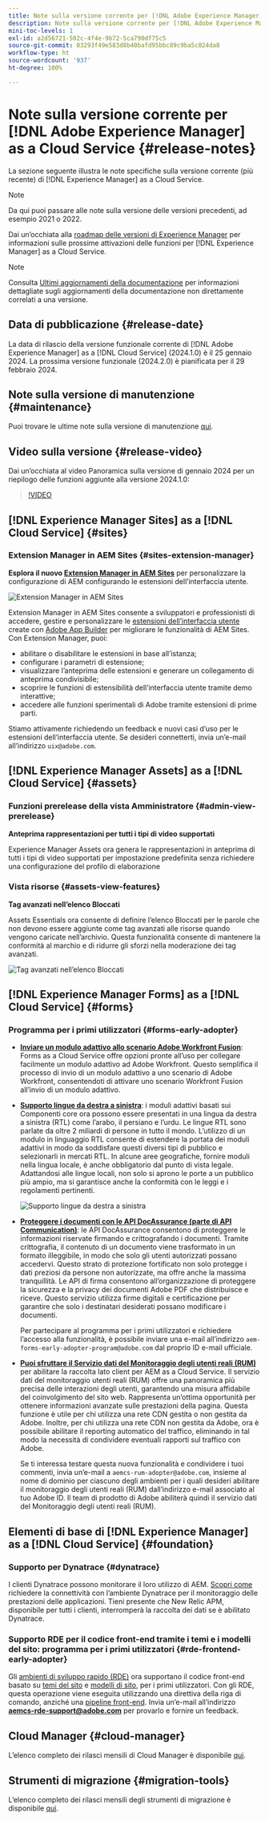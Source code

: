 ```yaml
---
title: Note sulla versione corrente per [!DNL Adobe Experience Manager] as a Cloud Service.
description: Note sulla versione corrente per [!DNL Adobe Experience Manager] as a Cloud Service.
mini-toc-levels: 1
exl-id: a2d56721-502c-4f4e-9b72-5ca790df75c5
source-git-commit: 03293f49e583d8b40bafd95bbc89c9ba5c024da8
workflow-type: ht
source-wordcount: '937'
ht-degree: 100%

---
```


# Note sulla versione corrente per [!DNL Adobe Experience Manager] as a Cloud Service {#release-notes}

La sezione seguente illustra le note specifiche sulla versione corrente (più recente) di [!DNL Experience Manager] as a Cloud Service.

>[!NOTE]
>
>Da qui puoi passare alle note sulla versione delle versioni precedenti, ad esempio 2021 o 2022.
>
>Dai un’occhiata alla [roadmap delle versioni di Experience Manager](https://experienceleague.adobe.com/docs/experience-manager-release-information/aem-release-updates/update-releases-roadmap.html?lang=it) per informazioni sulle prossime attivazioni delle funzioni per [!DNL Experience Manager] as a Cloud Service.

>[!NOTE]
>
>Consulta [Ultimi aggiornamenti della documentazione](https://experienceleague.adobe.com/docs/experience-manager-release-information/aem-release-updates/doc-updates/documentation-updates.html?lang=it) per informazioni dettagliate sugli aggiornamenti della documentazione non direttamente correlati a una versione.

## Data di pubblicazione {#release-date}

La data di rilascio della versione funzionale corrente di [!DNL Adobe Experience Manager] as a [!DNL Cloud Service] (2024.1.0) è il 25 gennaio 2024. La prossima versione funzionale (2024.2.0) è pianificata per il 29 febbraio 2024.

## Note sulla versione di manutenzione {#maintenance}

Puoi trovare le ultime note sulla versione di manutenzione [qui](/help/release-notes/maintenance/latest.md).

## Video sulla versione {#release-video}

Dai un’occhiata al video Panoramica sulla versione di gennaio 2024 per un riepilogo delle funzioni aggiunte alla versione 2024.1.0:

>[!VIDEO](https://video.tv.adobe.com/v/3427041?quality=12)

## [!DNL Experience Manager Sites] as a [!DNL Cloud Service] {#sites}

### Extension Manager in AEM Sites {#sites-extension-manager}

**Esplora il nuovo [Extension Manager in AEM Sites](https://developer.adobe.com/uix/docs/extension-manager/)** per personalizzare la configurazione di AEM configurando le estensioni dell’interfaccia utente.

![Extension Manager in AEM Sites](/help/assets/sites/extension-manager/homepage.png)

Extension Manager in AEM Sites consente a sviluppatori e professionisti di accedere, gestire e personalizzare le [estensioni dell’interfaccia utente](https://developer.adobe.com/uix/docs/) create con [Adobe App Builder](https://developer.adobe.com/app-builder/) per migliorare le funzionalità di AEM Sites.
Con Extension Manager, puoi:

* abilitare o disabilitare le estensioni in base all’istanza;
* configurare i parametri di estensione;
* visualizzare l’anteprima delle estensioni e generare un collegamento di anteprima condivisibile;
* scoprire le funzioni di estensibilità dell’interfaccia utente tramite demo interattive;
* accedere alle funzioni sperimentali di Adobe tramite estensioni di prime parti.

Stiamo attivamente richiedendo un feedback e nuovi casi d’uso per le estensioni dell’interfaccia utente. Se desideri connetterti, invia un’e-mail all’indirizzo `uix@adobe.com`.

## [!DNL Experience Manager Assets] as a [!DNL Cloud Service] {#assets}

### Funzioni prerelease della vista Amministratore {#admin-view-prerelease}

**Anteprima rappresentazioni per tutti i tipi di video supportati**

Experience Manager Assets ora genera le rappresentazioni in anteprima di tutti i tipi di video supportati per impostazione predefinita senza richiedere una configurazione del profilo di elaborazione

### Vista risorse {#assets-view-features}

**Tag avanzati nell’elenco Bloccati**

Assets Essentials ora consente di definire l’elenco Bloccati per le parole che non devono essere aggiunte come tag avanzati alle risorse quando vengono caricate nell’archivio. Questa funzionalità consente di mantenere la conformità al marchio e di ridurre gli sforzi nella moderazione dei tag avanzati.

![Tag avanzati nell’elenco Bloccati](/help/assets/assets/block-tags.png)


## [!DNL Experience Manager Forms] as a [!DNL Cloud Service] {#forms}

<!-- 

* **Configure a shard for Adobe Sign for AEM Forms**: Adobe distributes Acrobat Sign API around the globe in many deployment units called "shards." Each shard serves a customer's account, such as NA1, NA2, NA3, EU1, JP1, AU1, IN1, and others. The shard names correspond to geographic locations. You can now use more than one shard while using Adobe Sign integration with AEM Forms. 

-->

### Programma per i primi utilizzatori {#forms-early-adopter}

* **[Inviare un modulo adattivo allo scenario Adobe Workfront Fusion](/help/forms/submit-adaptive-form-to-workfront-fusion.md)**: Forms as a Cloud Service offre opzioni pronte all’uso per collegare facilmente un modulo adattivo ad Adobe Workfront. Questo semplifica il processo di invio di un modulo adattivo a uno scenario di Adobe Workfront, consentendoti di attivare uno scenario Workfront Fusion all’invio di un modulo adattivo.

* **[Supporto lingue da destra a sinistra](/help/forms/supporting-new-language-localization-core-components.md)**: i moduli adattivi basati sui Componenti core ora possono essere presentati in una lingua da destra a sinistra (RTL) come l’arabo, il persiano e l’urdu. Le lingue RTL sono parlate da oltre 2 miliardi di persone in tutto il mondo. L’utilizzo di un modulo in linguaggio RTL consente di estendere la portata dei moduli adattivi in modo da soddisfare questi diversi tipi di pubblico e selezionarli in mercati RTL. In alcune aree geografiche, fornire moduli nella lingua locale, è anche obbligatorio dal punto di vista legale. Adattandosi alle lingue locali, non solo si aprono le porte a un pubblico più ampio, ma si garantisce anche la conformità con le leggi e i regolamenti pertinenti.

  ![Supporto lingue da destra a sinistra](/help/forms/assets/right-to-left-language-support.png)

* **[Proteggere i documenti con le API DocAssurance (parte di API Communication)](/help/forms/aem-forms-cloud-service-communications-introduction.md#document-assurance-doc-assurance)**: le API DocAssurance consentono di proteggere le informazioni riservate firmando e crittografando i documenti. Tramite crittografia, il contenuto di un documento viene trasformato in un formato illeggibile, in modo che solo gli utenti autorizzati possano accedervi. Questo strato di protezione fortificato non solo protegge i dati preziosi da persone non autorizzate, ma offre anche la massima tranquillità. Le API di firma consentono all’organizzazione di proteggere la sicurezza e la privacy dei documenti Adobe PDF che distribuisce e riceve. Questo servizio utilizza firme digitali e certificazione per garantire che solo i destinatari desiderati possano modificare i documenti.

  Per partecipare al programma per i primi utilizzatori e richiedere l’accesso alla funzionalità, è possibile inviare una e-mail all’indirizzo `aem-forms-early-adopter-program@adobe.com` dal proprio ID e-mail ufficiale.

* **[Puoi sfruttare il Servizio dati del Monitoraggio degli utenti reali (RUM)](/help/implementing/cloud-manager/content-requests.md#real-user-monitoring-for-aem-as-a-cloud-service)** per abilitare la raccolta lato client per AEM as a Cloud Service.
Il servizio dati del monitoraggio utenti reali (RUM) offre una panoramica più precisa delle interazioni degli utenti, garantendo una misura affidabile del coinvolgimento del sito web. Rappresenta un’ottima opportunità per ottenere informazioni avanzate sulle prestazioni della pagina. Questa funzione è utile per chi utilizza una rete CDN gestita o non gestita da Adobe. Inoltre, per chi utilizza una rete CDN non gestita da Adobe, ora è possibile abilitare il reporting automatico del traffico, eliminando in tal modo la necessità di condividere eventuali rapporti sul traffico con Adobe.

  Se ti interessa testare questa nuova funzionalità e condividere i tuoi commenti, invia un’e-mail a `aemcs-rum-adopter@adobe.com`, insieme al nome di dominio per ciascuno degli ambienti per i quali desideri abilitare il monitoraggio degli utenti reali (RUM) dall’indirizzo e-mail associato al tuo Adobe ID. Il team di prodotto di Adobe abiliterà quindi il servizio dati del Monitoraggio degli utenti reali (RUM).

## Elementi di base di [!DNL Experience Manager] as a [!DNL Cloud Service] {#foundation}

### Supporto per Dynatrace {#dynatrace}

I clienti Dynatrace possono monitorare il loro utilizzo di AEM. [Scopri come](/help/implementing/cloud-manager/dynatrace.md) richiedere la connettività con l’ambiente Dynatrace per il monitoraggio delle prestazioni delle applicazioni. Tieni presente che New Relic APM, disponibile per tutti i clienti, interromperà la raccolta dei dati se è abilitato Dynatrace.

### Supporto RDE per il codice front-end tramite i temi e i modelli del sito: programma per i primi utilizzatori {#rde-frontend-early-adopter}

Gli [ambienti di sviluppo rapido (RDE)](/help/implementing/developing/introduction/rapid-development-environments.md) ora supportano il codice front-end basato su [temi del sito](/help/sites-cloud/administering/site-creation/site-themes.md) e [modelli di sito](/help/sites-cloud/administering/site-creation/site-templates.md), per i primi utilizzatori. Con gli RDE, questa operazione viene eseguita utilizzando una direttiva della riga di comando, anziché una [pipeline front-end](/help/sites-cloud/administering/site-creation/enable-front-end-pipeline.md). Invia un’e-mail all’indirizzo **aemcs-rde-support@adobe.com** per provarlo e fornire un feedback.

## Cloud Manager {#cloud-manager}

L’elenco completo dei rilasci mensili di Cloud Manager è disponibile [qui](/help/implementing/cloud-manager/release-notes/current.md).

## Strumenti di migrazione {#migration-tools}

L’elenco completo dei rilasci mensili degli strumenti di migrazione è disponibile [qui](/help/journey-migration/release-notes/release-notes-migration-tools-current.md).

